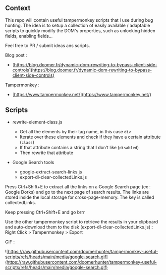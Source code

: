 ## Context

This repo will contain useful tampermonkey scripts that I use during bug hunting. 
The idea is to setup a collection of easily available / adaptable scripts to quickly modify the DOM's properties, such as unlocking hidden fields, enabling fields...

Feel free to PR / submit ideas ans scripts.

Blog post : 
- [https://blog.doomer.fr/dynamic-dom-rewriting-to-bypass-client-side-controls](https://blog.doomer.fr/dynamic-dom-rewriting-to-bypass-client-side-controls)

Tampermonkey : 
- [https://www.tampermonkey.net/](https://www.tampermonkey.net/)

## Scripts 

- rewrite-element-class.js
  - Get all the elements by their tag name, in this case `div`
  - Iterate over these elements and check if they have a certain attribute (`class`)
  - If that attribute contains a string that I don't like (`disabled`)
  - Then rewrite that attribute 

- Google Search tools
  - google-extract-search-links.js
  - export-dl-clear-collectedLinks.js
 
Press Ctrl+Shift+E to extract all the links on a Google Search page (ex : Google Dorks) and go to the next page of search results.
The links are stored inside the local storage for cross-page-memory. The key is called collectedLinks.

Keep pressing Ctrl+Shift+E and go brrr

Use the other tampermonkey script to retrieve the results in your clipboard and auto-download them to the disk (export-dl-clear-collectedLinks.js) :
Right Click > Tampermonkey > Export

GIF : 

![https://raw.githubusercontent.com/doomerhunter/tampermonkey-useful-scripts/refs/heads/main/media/google-search.gif](https://raw.githubusercontent.com/doomerhunter/tampermonkey-useful-scripts/refs/heads/main/media/google-search.gif)
